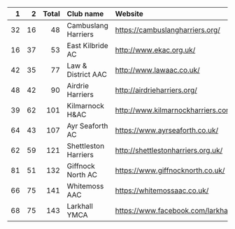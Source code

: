 |   1 |   2 |   Total | Club name            | Website                                    |
|----:|----:|--------:|:---------------------|:-------------------------------------------|
|  32 |  16 |      48 | Cambuslang Harriers  | https://cambuslangharriers.org/            |
|  16 |  37 |      53 | East Kilbride AC     | http://www.ekac.org.uk/                    |
|  42 |  35 |      77 | Law & District AAC   | http://www.lawaac.co.uk/                   |
|  48 |  42 |      90 | Airdrie Harriers     | http://airdrieharriers.org/                |
|  39 |  62 |     101 | Kilmarnock H&AC      | http://www.kilmarnockharriers.com/         |
|  64 |  43 |     107 | Ayr Seaforth AC      | https://www.ayrseaforth.co.uk/             |
|  62 |  59 |     121 | Shettleston Harriers | http://shettlestonharriers.org.uk/         |
|  81 |  51 |     132 | Giffnock North AC    | https://www.giffnocknorth.co.uk/           |
|  66 |  75 |     141 | Whitemoss AAC        | https://whitemossaac.co.uk/                |
|  68 |  75 |     143 | Larkhall YMCA        | https://www.facebook.com/larkhallharriers/ |